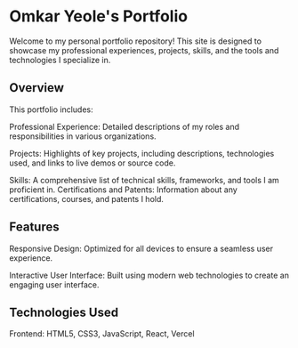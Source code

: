 # Omkar Yeole's Portfolio

Welcome to my personal portfolio repository! This site is designed to showcase my professional experiences, projects, skills, and the tools and technologies I specialize in. 

## Overview
This portfolio includes:

Professional Experience: Detailed descriptions of my roles and responsibilities in various organizations.

Projects: Highlights of key projects, including descriptions, technologies used, and links to live demos or source code.

Skills: A comprehensive list of technical skills, frameworks, and tools I am proficient in.
Certifications and Patents: Information about any certifications, courses, and patents I hold.

## Features

Responsive Design: Optimized for all devices to ensure a seamless user experience.

Interactive User Interface: Built using modern web technologies to create an engaging user interface.

## Technologies Used

Frontend: HTML5, CSS3, JavaScript, React, Vercel
